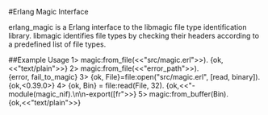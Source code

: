 #Erlang Magic Interface

erlang_magic is a Erlang interface to the libmagic file type identification library.  libmagic identifies file types by checking their headers according to a predefined list of file types. 


##Example Usage
	1> magic:from_file(<<"src/magic.erl">>).
	{ok,<<"text/plain">>}
	2> magic:from_file(<<"error_path">>).       
	{error, fail_to_magic}
	3> {ok, File}=file:open("src/magic.erl", [read, binary]).
	{ok,<0.39.0>}
	4> {ok, Bin} = file:read(File, 32).
	{ok,<<"-module(magic_nif).\n\n-export([fr">>}
	5> magic:from_buffer(Bin).     
	{ok,<<"text/plain">>}


